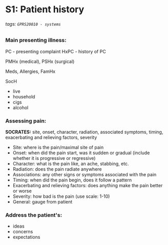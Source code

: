 # S1: Patient history
###### tags: `GPRS20010 - systems`
### **Main presenting illness:** 
PC - presenting complaint
HxPC - history of PC

PMHx (medical), PSHx (surgical)

Meds, Allergies, FamHx

SocH
- live
- household
- cigs
- alcohol

### **Assessing pain:**

**SOCRATES:** site, onset, character, radiation, associated symptoms, timing, exacerbating and relieving factors, severity

* Site: where is the pain/maximal site of pain
* Onset: when did the pain start, was it sudden or gradual (include whether it is progressive or regressive)
* Character: what is the pain like, an ache, stabbing, etc.
* Radiation: does the pain radiate anywhere
* Associations: any other signs or symptoms associated with the pain
* Timing: when did the pain begin, does it follow a pattern
* Exacerbating and relieving factors: does anything make the pain better or worse
* Severity: how bad is the pain (use scale: 1-10)
* General: gauge from patient



### **Address the patient's:**
- ideas
- concerns
- expectations
